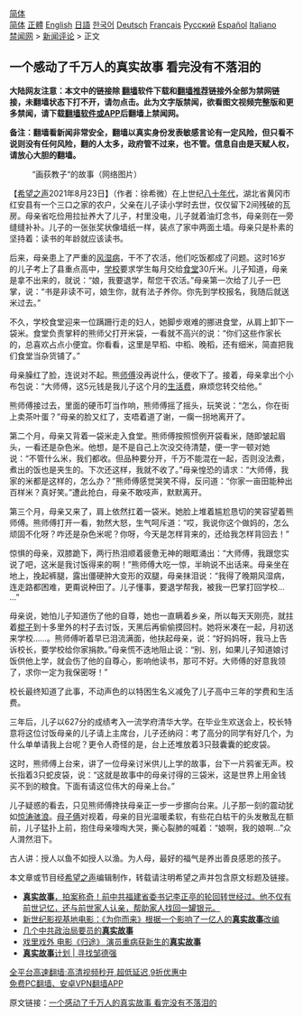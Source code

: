 <!-- 面包屑导航 --> <div class="breadcrumb"><!-- GTranslate: https://gtranslate.io/ -->  <div class="switcher notranslate">  <div class="selected">  <a href="#" onclick="return false;"> 简体</a>  </div>  <div class="option">  <a href="https://www.bannedbook.org" onclick="doGTranslate('zh-CN|zh-CN');jQuery('div.switcher div.selected a').html(jQuery(this).html());return false;" title="简体中文" class="nturl selected"> 简体</a>  <a href="https://www.bannedbook.org/zh-tw/" onclick="doGTranslate('zh-CN|zh-TW');jQuery('div.switcher div.selected a').html(jQuery(this).html());return false;" title="繁體中文" class="nturl"> 正體</a>  <a href="https://www.bannedbook.org/en/" onclick="doGTranslate('zh-CN|en');jQuery('div.switcher div.selected a').html(jQuery(this).html());return false;" title="English" class="nturl"> English</a>  <a href="https://www.bannedbook.org/ja/" onclick="doGTranslate('zh-CN|ja');jQuery('div.switcher div.selected a').html(jQuery(this).html());return false;" title="日本語" class="nturl"> 日語</a>  <a href="https://www.bannedbook.org/ko/" onclick="doGTranslate('zh-CN|ko');jQuery('div.switcher div.selected a').html(jQuery(this).html());return false;" title="한국어" class="nturl"> 한국어</a>  <a href="https://www.bannedbook.org/de/" onclick="doGTranslate('zh-CN|de');jQuery('div.switcher div.selected a').html(jQuery(this).html());return false;" title="Deutsch" class="nturl"> Deutsch</a>  <a href="https://www.bannedbook.org/fr/" onclick="doGTranslate('zh-CN|fr');jQuery('div.switcher div.selected a').html(jQuery(this).html());return false;" title="Français" class="nturl"> Français</a>  <a href="https://www.bannedbook.org/ru/" onclick="doGTranslate('zh-CN|ru');jQuery('div.switcher div.selected a').html(jQuery(this).html());return false;" title="Русский" class="nturl"> Русский</a>  <a href="https://www.bannedbook.org/es/" onclick="doGTranslate('zh-CN|es');jQuery('div.switcher div.selected a').html(jQuery(this).html());return false;" title="Español" class="nturl"> Español</a>  <a href="https://www.bannedbook.org/it/" onclick="doGTranslate('zh-CN|it');jQuery('div.switcher div.selected a').html(jQuery(this).html());return false;" title="Italiano" class="nturl"> Italiano</a>  </div>  </div>      <div class='breadcrumb-sub'><!-- Breadcrumb NavXT 6.3.0 --> <a href="https://www.bannedbook.org/" class="home">禁闻网</a> &gt; <a href="https://www.bannedbook.org/bnews/comments/" class="category">新闻评论</a> &gt; 正文</div></div><h2>一个感动了千万人的真实故事 看完没有不落泪的</h2> <p class="notice"><b>大陆网友注意：本文中的链接除 <a href="https://github.com/bannedbook/fanqiang" >翻墙</a>软件下载和<a href="https://github.com/killgcd/justmysocks/blob/master/README.md">翻墙推荐</a>链接外全部为禁网链接，未翻墙状态下打不开，请勿点击。此为文字版禁闻，欲看图文视频完整版和更多禁闻，请下载<a href="https://github.com/bannedbook/fanqiang">翻墙软件或APP</a>后翻墙上禁闻网。</p><p>备注：翻墙看新闻非常安全，翻墙以真实身份发表敏感言论有一定风险，但只看不说则没有任何风险，翻的人太多，政府管不过来，也不管。信息自由是天赋人权，请放心大胆的翻墙。</b></p>  <div class="entry"> <figure> <p><figcaption>&#8220;画荻教子“的故事（网络图片）</figcaption></figure> <p>【<span class='wp_keywordlink_affiliate'><a href="https://www.soundofhope.org" title="希望之声" target="_blank">希望之声</a></span>2021年8月23日】（作者：徐希微）在上世纪<span class='wp_keywordlink'><a href="https://www.bannedbook.org/forum2/topic939.html" title="《八十年代访谈录》" target="_blank">八十年代</a></span>，湖北省黄冈市红安县有一个三口之家的农户，父亲在儿子读小学时去世，仅仅留下2间残破的瓦房。母亲省吃俭用拉扯养大了儿子，村里没电，儿子就着油灯念书，母亲则在一旁缝缝补补。儿子的一张张奖状像墙纸一样，装点了家中两面土墙。母亲只是朴素的坚持着：读书的年龄就应该读书。</p> <p>后来，母亲患上了严重的<a href="https://www.bannedbook.org/bnews/tag/%E9%A3%8E%E6%B9%BF%E7%97%85/" class="st_tag internal_tag" rel="tag" title="标签 风湿病 下的日志">风湿病</a>，干不了农活，他们吃饭都成了问题。这时16岁的儿子考上了县重点高中，<a href="https://www.bannedbook.org/bnews/tag/%e5%ad%a6%e6%a0%a1/" class="st_tag internal_tag" rel="tag" title="标签 学校 下的日志">学校</a>要求学生每月交给<a href="https://www.bannedbook.org/bnews/tag/%e9%a3%9f%e5%a0%82/" class="st_tag internal_tag" rel="tag" title="标签 食堂 下的日志">食堂</a>30斤米。儿子知道，母亲是拿不出来的，就说：“娘，我要退学，帮您干农活。”母亲第一次给了儿子一巴掌，说：“书是非读不可，娘生你，就有法子养你。你先到学校报名，我随后就送米过去。”</p> <p>不久，学校食堂迎来一位蹒跚行走的妇人，她脚步艰难的挪进食堂，从肩上卸下一袋米。食堂负责掌秤的熊师父打开米袋，一看就不高兴的说：“你们这些作家长的，总喜欢占点小便宜。你看看，这里是早稻、中稻、晚稻，还有细米，简直把我们食堂当杂货铺了。”</p> <p>母亲臊红了脸，连说对不起。熊<a href="https://www.bannedbook.org/bnews/tag/%E5%B8%88%E5%82%85/" class="st_tag internal_tag" rel="tag" title="标签 师傅 下的日志">师傅</a>没再说什么，便收下了。接着，母亲拿出个小布包说：“大师傅，这5元钱是我儿子这个月的<a href="https://www.bannedbook.org/bnews/tag/%E7%94%9F%E6%B4%BB%E8%B4%B9/" class="st_tag internal_tag" rel="tag" title="标签 生活费 下的日志">生活费</a>，麻烦您转交给他。”</p>  <p>熊师傅接过去，里面的硬币叮当作响，熊师傅摇了摇头，玩笑说：“怎么，你在街上卖茶叶蛋？”母亲的脸又红了，支唔着道了谢，一瘸一拐地离开了。</p> <p>第二个月，母亲又背着一袋米走入食堂。熊师傅按照惯例开袋看米，随即皱起眉头，一看还是杂色米。他想，是不是自己上次没交待清楚，便一字一顿对她说：“不管什么米，我们都收。但品种要分开，千万不能混在一起，否则没法煮，煮出的饭也是夹生的。下次还这样，我就不收了。”母亲惶恐的请求：“大师傅，我家的米都是这样的，怎么办？”熊师傅感觉哭笑不得，反问道：“你家一亩田能种出百样米？真好笑。”遭此抢白，母亲不敢吱声，默默离开。</p> <p>第三个月，母亲又来了，肩上依然扛着一袋米。她脸上堆着尴尬恳切的笑容望着熊师傅。熊师傅打开一看，勃然大怒，生气呵斥道：“哎，我说你这个做妈的，怎么顽固不化呀？咋还是杂色米呢？你呀，今天是怎样背来的，还给我怎样背回去！”</p> <p>惊惧的母亲，双膝跪下，两行热泪顺着疲惫无神的眼眶涌出：“大师傅，我跟您实说了吧，这米是我讨饭得来的啊！”熊师傅大吃一惊，半晌说不出话来。母亲坐在地上，挽起裤腿，露出僵硬肿大变形的双腿，母亲抹泪说：“我得了晚期风湿病，连走路都困难，更甭说种田了。儿子懂事，要退学帮我，被我一巴掌打回学校… …”</p>  <p>母亲说，她怕儿子知道伤了他的自尊，她也一直瞒着乡亲，所以每天天刚亮，就拄着<span class='wp_keywordlink'><a href="https://www.bannedbook.org/forum11/topic309.html" title="禁片：“科学”的棍子" target="_blank">棍子</a></span>到十多里外的村子去讨饭，天黑后再偷偷摸回村。她将米凑在一起，月初送来学校……。熊师傅听着早已泪流满面，他扶起母亲，说：“好妈妈呀，我马上告诉校长，要学校给你家捐款。”母亲慌不迭地阻止说：“别、别，如果儿子知道娘讨饭供他上学，就会伤了他的自尊心，影响他读书，那可不好。大师傅的好意我领了，求你一定为我保密呀！”</p> <p>校长最终知道了此事，不动声色的以特困生名义减免了儿子高中三年的学费和生活费。</p> <p>三年后，儿子以627分的成绩考入一流学府清华大学。在毕业生欢送会上，校长特意将这位讨饭母亲的儿子请上主席台，儿子还纳闷：考了高分的同学有好几个，为什么单单请我上台呢？更令人奇怪的是，台上还堆放着3只鼓囊囊的蛇皮袋。</p> <p>这时，熊师傅上台来，讲了一位母亲讨米供儿上学的故事，台下一片鸦雀无声。校长指着3只蛇皮袋，说：“这就是故事中的母亲讨得的三袋米，这是世界上用金钱买不到的粮食。下面有请这位伟大的母亲上台。”</p>  <p>儿子疑惑的看去，只见熊师傅搀扶母亲正一步一步挪向台来。儿子那一刻的震动犹如<a href="https://www.bannedbook.org/bnews/tag/%E6%83%8A%E6%B6%9B%E9%AA%87%E6%B5%AA/" class="st_tag internal_tag" rel="tag" title="标签 惊涛骇浪 下的日志">惊涛骇浪</a>。<a href="https://www.bannedbook.org/bnews/tag/%E6%AF%8D%E5%AD%90%E4%BF%A9/" class="st_tag internal_tag" rel="tag" title="标签 母子俩 下的日志">母子俩</a>对视着，母亲的目光温暖柔软，有些花白枯干的头发散乱在额前，儿子猛扑上前，抱住母亲嚎啕大哭，撕心裂肺的喊着：“娘啊，我的娘啊…”众人潸然泪下。</p> <p>古人讲：授人以鱼不如授人以渔。为人母，最好的福气是养出善良感恩的孩子。</p> <p>本文章或节目经<a href="https://www.bannedbook.org/bnews/tag/%e5%b8%8c%e6%9c%9b%e4%b9%8b%e5%a3%b0/" class="st_tag internal_tag" rel="tag" title="标签 希望之声 下的日志">希望之声</a>编辑制作，转载请注明希望之声并包含原文标题及链接。 </p> <ul class='op-related-articles' title='相关阅读'> <li><a href='https://www.bannedbook.org/bnews/bannedvideo/20210816/1607185.html' target='_blank'><b>真实故事</b>，拍案称奇！前中共福建省委书记李正亭的轮回转世经过。他不仅有前世记忆，还与前世家人认亲，帮助家人找回一罐银元。</a></li> <li><a href='https://www.bannedbook.org/bnews/comments/20210809/1602808.html' target='_blank'>新世纪影视基地电影：《为你而来》根据一个影响了一亿人的<b>真实故事</b>改编</a></li> <li><a href='https://www.bannedbook.org/bnews/ccpdope/20210802/1598791.html' target='_blank'>几个中共政治局要员的<b>真实故事</b></a></li> <li><a href='https://www.bannedbook.org/bnews/comments/20210726/1594223.html' target='_blank'>戏里戏外 电影《归途》 演员重病获新生的<b>真实故事</b></a></li> <li><a href='https://www.bannedbook.org/bnews/baitai/20210724/1593463.html' target='_blank'><b>真实故事</b>计划 &#124; 寻找邹德强</a></li> </ul> <p class="texttj"> <a href="https://github.com/bannedbook/fanqiang/wiki/V2ray%E6%9C%BA%E5%9C%BA" target="_blank">全平台高速翻墙:高清视频秒开,超低延迟,9折优惠中</a><br/> <a href="https://github.com/bannedbook/fanqiang/wiki/%E7%A6%81%E9%97%BB%E7%BD%91%E5%AE%89%E5%8D%93%E7%BF%BB%E5%A2%99%E6%96%B0%E9%97%BBAPP" target="_blank">免费PC翻墙、安卓VPN翻墙APP</a></p> <p>原文链接：<a class="src_link"  href="https://www.soundofhope.org/post/538001" target="_blank">一个感动了千万人的真实故事 看完没有不落泪的</a></p><a name='sharetosocial'></a>  <div style="margin-bottom:5px;padding-bottom:5px;clear:both"> <div id="archive-pix-1" class="banner-ads"> <!-- AuctionX Display platform tag START --> <div id="26318x728x90x621x_ADSLOT2" clicktrack="%%CLICK_URL_ESC%%"></div> <!-- AuctionX Display platform tag END --> </div> <div id="archive-pix-2" class="banner-ads"> <!-- AuctionX Display platform tag START --> <div id="26315x300x250x621x_ADSLOT2" clicktrack="%%CLICK_URL_ESC%%"></div> <!-- AuctionX Display platform tag END --> </div> </div>  <div id="archive-pix-1" class="banner-ads"> <!-- AuctionX Display platform tag START --> <div id="26318x728x90x621x_ADSLOT3" clicktrack="%%CLICK_URL_ESC%%"></div> <!-- AuctionX Display platform tag END --> </div> </div><!--END ENTRY--> 